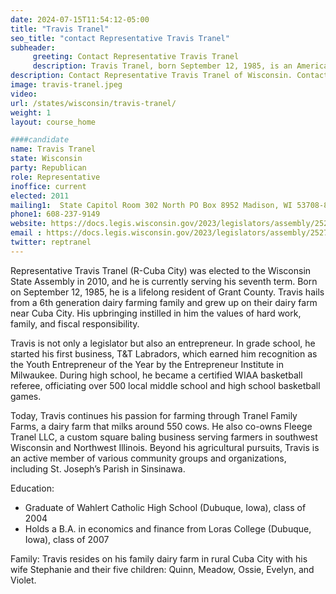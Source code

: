 ```yaml
---
date: 2024-07-15T11:54:12-05:00
title: "Travis Tranel"
seo_title: "contact Representative Travis Tranel"
subheader:
     greeting: Contact Representative Travis Tranel
     description: Travis Tranel, born September 12, 1985, is an American politician affiliated with the Republican Party. He has served as a member of the Wisconsin State Assembly, representing District 49, since January 3, 2011.
description: Contact Representative Travis Tranel of Wisconsin. Contact information for Travis Tranel includes email address, phone number, and mailing address.
image: travis-tranel.jpeg
video:
url: /states/wisconsin/travis-tranel/
weight: 1
layout: course_home

####candidate
name: Travis Tranel
state: Wisconsin
party: Republican
role: Representative
inoffice: current
elected: 2011
mailing1:  State Capitol Room 302 North PO Box 8952 Madison, WI 53708-8952
phone1: 608-237-9149
website: https://docs.legis.wisconsin.gov/2023/legislators/assembly/2527/
email : https://docs.legis.wisconsin.gov/2023/legislators/assembly/2527/
twitter: reptranel
---
```

Representative Travis Tranel (R-Cuba City) was elected to the Wisconsin State Assembly in 2010, and he is currently serving his seventh term. Born on September 12, 1985, he is a lifelong resident of Grant County. Travis hails from a 6th generation dairy farming family and grew up on their dairy farm near Cuba City. His upbringing instilled in him the values of hard work, family, and fiscal responsibility.

Travis is not only a legislator but also an entrepreneur. In grade school, he started his first business, T&T Labradors, which earned him recognition as the Youth Entrepreneur of the Year by the Entrepreneur Institute in Milwaukee. During high school, he became a certified WIAA basketball referee, officiating over 500 local middle school and high school basketball games.

Today, Travis continues his passion for farming through Tranel Family Farms, a dairy farm that milks around 550 cows. He also co-owns Fleege Tranel LLC, a custom square baling business serving farmers in southwest Wisconsin and Northwest Illinois. Beyond his agricultural pursuits, Travis is an active member of various community groups and organizations, including St. Joseph’s Parish in Sinsinawa.

Education:
- Graduate of Wahlert Catholic High School (Dubuque, Iowa), class of 2004
- Holds a B.A. in economics and finance from Loras College (Dubuque, Iowa), class of 2007

Family:
Travis resides on his family dairy farm in rural Cuba City with his wife Stephanie and their five children: Quinn, Meadow, Ossie, Evelyn, and Violet.
